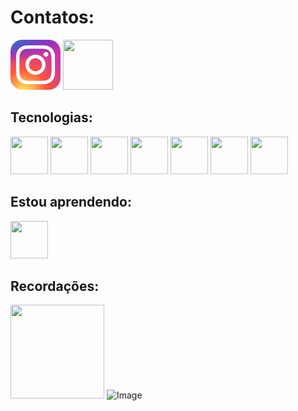 # Contatos:

<div>
<a href="https://www.instagram.com/juliocezar.gui_/" target="_blank"><img width="80" height="80" src="https://github.com/tandpfun/skill-icons/blob/main/icons/Instagram.svg" target="_blank"></a>
<a href="https://www.linkedin.com/in/julio-cezar-guilherme-b40365347/" target="_blank"><img width="80" height="80" src="https://cdn.jsdelivr.net/gh/devicons/devicon@latest/icons/linkedin/linkedin-original.svg" /></a>   
</div>

## Tecnologias: <br>
<div>
  <img width="60" height="60" src="https://cdn.jsdelivr.net/gh/devicons/devicon@latest/icons/html5/html5-original.svg" />
  <img width="60" height="60" src="https://cdn.jsdelivr.net/gh/devicons/devicon@latest/icons/css3/css3-original.svg" />
  <img width="60" height="60" src="https://cdn.jsdelivr.net/gh/devicons/devicon@latest/icons/javascript/javascript-original.svg" />
  <img width="60" height="60" src="https://cdn.jsdelivr.net/gh/devicons/devicon@latest/icons/typescript/typescript-original.svg" />
  <img width="60" height="60" src="https://cdn.jsdelivr.net/gh/devicons/devicon@latest/icons/react/react-original.svg" />
  <img width="60" height="60" src="https://cdn.jsdelivr.net/gh/devicons/devicon@latest/icons/bootstrap/bootstrap-original.svg" />
  <img width="60" height="60" src="https://cdn.jsdelivr.net/gh/devicons/devicon@latest/icons/java/java-original-wordmark.svg" />
</div>
        
## Estou aprendendo:
<div>
  <img width="60" height="60" src="https://cdn.jsdelivr.net/gh/devicons/devicon@latest/icons/spring/spring-original.svg" />
</div>

## Recordações:
<div>
  <img width="150" height="150" src="https://cdn1.gnarususercontent.com.br/6/409216/ff043987-239b-4661-bdb1-7f4ca6092c48.png" />
  <img width="150" height="150" alt="Image" src="https://github.com/user-attachments/assets/e7020a68-541e-445a-97a2-8b5ed8730149" />
</div>
